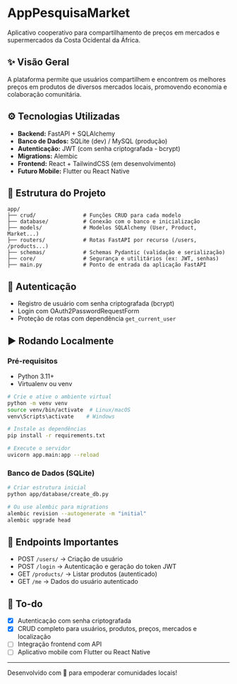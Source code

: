 # AppPesquisaMarket

Aplicativo cooperativo para compartilhamento de preços em mercados e supermercados da Costa Ocidental da África.

## ✨ Visão Geral

A plataforma permite que usuários compartilhem e encontrem os melhores preços em produtos de diversos mercados locais, promovendo economia e colaboração comunitária.

## ⚙️ Tecnologias Utilizadas

- **Backend:** FastAPI + SQLAlchemy
- **Banco de Dados:** SQLite (dev) / MySQL (produção)
- **Autenticação:** JWT (com senha criptografada - bcrypt)
- **Migrations:** Alembic
- **Frontend:** React + TailwindCSS (em desenvolvimento)
- **Futuro Mobile:** Flutter ou React Native

## 📁 Estrutura do Projeto

```
app/
├── crud/               # Funções CRUD para cada modelo
├── database/           # Conexão com o banco e inicialização
├── models/             # Modelos SQLAlchemy (User, Product, Market...)
├── routers/            # Rotas FastAPI por recurso (/users, /products...)
├── schemas/            # Schemas Pydantic (validação e serialização)
├── core/               # Segurança e utilitários (ex: JWT, senhas)
├── main.py             # Ponto de entrada da aplicação FastAPI
```

## 🔐 Autenticação

- Registro de usuário com senha criptografada (bcrypt)
- Login com OAuth2PasswordRequestForm
- Proteção de rotas com dependência `get_current_user`

## ▶️ Rodando Localmente

### Pré-requisitos
- Python 3.11+
- Virtualenv ou venv

```bash
# Crie e ative o ambiente virtual
python -m venv venv
source venv/bin/activate  # Linux/macOS
venv\Scripts\activate    # Windows

# Instale as dependências
pip install -r requirements.txt

# Execute o servidor
uvicorn app.main:app --reload
```

### Banco de Dados (SQLite)
```bash
# Criar estrutura inicial
python app/database/create_db.py

# Ou use alembic para migrations
alembic revision --autogenerate -m "initial"
alembic upgrade head
```

## 🔄 Endpoints Importantes

- POST `/users/` → Criação de usuário
- POST `/login` → Autenticação e geração do token JWT
- GET `/products/` → Listar produtos (autenticado)
- GET `/me` → Dados do usuário autenticado

## 📌 To-do
- [x] Autenticação com senha criptografada
- [x] CRUD completo para usuários, produtos, preços, mercados e localização
- [ ] Integração frontend com API
- [ ] Aplicativo mobile com Flutter ou React Native

---

Desenvolvido com 💙 para empoderar comunidades locais!

